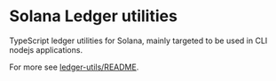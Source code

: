 # Solana Ledger utilities

TypeScript ledger utilities for Solana, mainly targeted to be used in CLI nodejs applications.

For more see [ledger-utils/README](packages/ledger-utils/README.md).